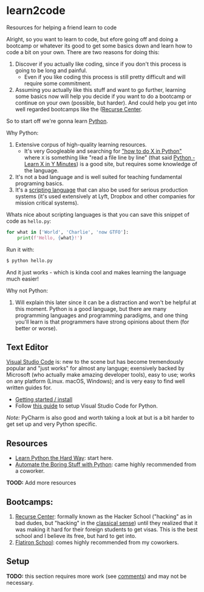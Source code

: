 # learn2code
Resources for helping a friend learn to code

Alright, so you want to learn to code, but efore going off and doing a bootcamp or whatever its good to
get some basics down and learn how to code a bit on your own. There are two reasons for doing this:

1. Discover if you actually like coding, since if you don't this process is going to be long and painful.
   * Even if you like coding this process is still pretty difficult and will require some commitment.
2. Assuming you actually like this stuff and want to go further, learning some basics now will help you
decide if you want to do a bootcamp or continue on your own (possible, but harder). And could help you get
into well regarded bootcamps like the ([Recurse Center](https://www.recurse.com/).

So to start off we're gonna learn [Python](https://www.python.org/).

Why Python:
1. Extensive corpus of high-quality learning resources.
   * It's very Googleable and searching for ["how to do X in Python"](https://www.google.com/search?q=how+to+do+X+in+Python)
   where `X` is something like "read a file line by line" (that said [Python - Learn X in Y Minutes](https://learnxinyminutes.com/docs/python/))
   is a good site, but requires some knowledge of the language.
1. It's not a bad language and is well suited for teaching fundamental programing basics.
1. It's a [scripting language](https://en.wikipedia.org/wiki/Scripting_language) that can also be used for
serious production systems (it's used extensively at Lyft, Dropbox and other companies for mission critical
systems).

Whats nice about scripting languages is that you can save this snippet of code as `hello.py`:
```python
for what in ['World', 'Charlie', 'now GTFO']:
    print(f'Hello, {what}!')
```
Run it with:
```sh
$ python hello.py
```
And it just works - which is kinda cool and makes learning the language much easier!

Why not Python:
1. Will explain this later since it can be a distraction and won't be helpful at this
moment. Python is a good language, but there are many programming languages and
programming paradigms, and one thing you'll learn is that programmers have strong
opinions about them (for better or worse).

<!--
1. Python2: basically the transition to Python3 was a shit show so some things
still use Python2, which is EOL (end-of-life) so no longer supported and has a
slightly different syntax. Additionally, Python2 is the default on MacOS so you
have to install a different version.
1. It's a [dynamic programming language](https://en.wikipedia.org/wiki/Type_system#DYNAMIC).
 -->

## Text Editor

[Visual Studio Code](https://code.visualstudio.com/) is: new to the scene but has become tremendously popular
and "just works" for almost any languge; exensively backed by Microsoft (who actually make amazing developer
tools), easy to use; works on any platform (Linux. macOS, Windows); and is very easy to find well written guides for.
* [Getting started / install](https://code.visualstudio.com/docs/setup/setup-overview)
* Follow [this guide](https://code.visualstudio.com/docs/languages/python) to setup Visual Studio Code for Python.

_Note:_ PyCharm is also good and worth taking a look at but is a bit harder to get set up and very Python specific.

## Resources

* [Learn Python the Hard Way](https://learnpythonthehardway.org/book/): start here.
* [Automate the Boring Stuff with Python](https://automatetheboringstuff.com/): came highly recommended from a coworker.

**TOOD:** Add more resources

## Bootcamps:

1. [Recurse Center](https://www.recurse.com/): formally known as the Hacker School ("hacking" as in bad dudes,
but "hacking" in the [classical sense](https://en.wikipedia.org/wiki/Hacker_culture)) until they realized
that it was making it hard for their foreign students to get visas. This is the best school and I believe
its free, but hard to get into.
1. [Flatiron School](https://flatironschool.com/): comes highly recommended from my coworkers.

## Setup

**TODO:** this section requires more work (see [comments](https://raw.githubusercontent.com/charlievieth/learn2code/master/README.md)) and may not be necessary.

<!--
**WARN:** do not follow these instructions as they are incomplete, require further explanation,
and may not be necessary.

Install [xcode](https://apps.apple.com/us/app/xcode/id497799835?mt=12), you likely won't ever use it,
but installing it also installs Apple's developer tools, which some things require.

Once you've installed xcode, open it, it will prompt you to install the "Command Line Tools" - click yes
to install them and wait for the install to complete - you can than close xcode and basically forget that
it exists.

Install the [homebrew](https://brew.sh/) package manager:

Open the terminal application (search for "terminal" in finder its also located at `/Applications/Utilities/Terminal`)
and past in the following line then press [ENTER] (**NOTE:** do not include the `$` when pasting the line - the use
of a `$` indicates that this command should be run from a terminal):
```sh
$ /bin/bash -c "$(curl -fsSL https://raw.githubusercontent.com/Homebrew/install/master/install.sh)"
```

Package managers are tools for installing software and libraries and keeping them up to date.
They are a true godsend since doing this on your own is a massive PIA.

Install Python:
```
brew install python
```

Update your [`PATH`](https://en.wikipedia.org/wiki/PATH_(variable)) to make Python3 the default Python
otherwise Python2 is the default on Mac and you don't want that.
Make `python` point to Python3
```
$ echo '"PATH="/usr/local/opt/python/libexec/bin:$PATH"' >> ~/.bashrc
```
 -->
